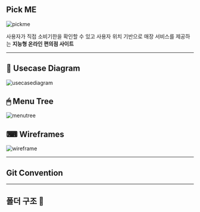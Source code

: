 ## Pick ME
![pickme](https://github.com/beezSSG/.github/assets/60279992/a3ddd7a4-ba80-430e-b084-4b452b4a2b74)

사용자가 직접 소비기한을 확인할 수 있고 사용자 위치 기반으로 매장 서비스를 제공하는 __지능형 온라인 편의점 사이트__

---

## 🔎 Usecase Diagram
![usecasediagram](https://github.com/beezSSG/finalproject_pickme_front/assets/60279992/edf85821-3c12-4280-8679-c1e4d36d69c2)


## 🖱 Menu Tree
![menutree](https://github.com/beezSSG/finalproject_pickme_front/assets/60279992/08a072b2-ac49-452e-a722-891bbc20d170)


## ⌨ Wireframes
![wireframe](https://github.com/beezSSG/finalproject_pickme_front/assets/60279992/10be9786-5745-44e6-8fa9-8f1a2063622a)


---

## Git Convention


---

##  폴더 구조 📂
